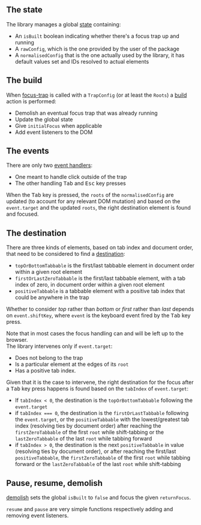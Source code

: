 ## The state

The library manages a global [state](https://github.com/DaviDevMod/focus-trap/blob/main/packages/focus-trap/src/state.ts) containing:

- An `isBuilt` boolean indicating whether there's a focus trap up and running
- A `rawConfig`, which is the one provided by the user of the package
- A `normalisedConfig` that is the one actually used by the library, it has default values set and IDs resolved to actual elements

## The build

When [focus-trap](https://github.com/DaviDevMod/focus-trap/blob/main/packages/focus-trap/src/index.ts) is called with a `TrapConfig` (or at least the `Roots`) a [build](https://github.com/DaviDevMod/focus-trap/blob/main/packages/focus-trap/src/trap-actions.ts) action is performed:

- Demolish an eventual focus trap that was already running
- Update the global state
- Give `initialFocus` when applicable
- Add event listeners to the DOM

## The events

There are only two [event handlers](https://github.com/DaviDevMod/focus-trap/blob/main/packages/focus-trap/src/events.ts):

- One meant to handle click outside of the trap
- The other handling <kbd>Tab</kbd> and <kbd>Esc</kbd> key presses

When the <kbd>Tab</kbd> key is pressed, the `roots` of the `normalisedConfig` are updated (to account for any relevant DOM mutation) and based on the `event.target` and the updated `roots`, the right destination element is found and focused.

## The destination

There are three kinds of elements, based on tab index and document order, that need to be considered to find a [destination](https://github.com/DaviDevMod/focus-trap/blob/main/packages/focus-trap/src/destination.ts):

- `topOrBottomTabbable` is the first/last tabbable element in document order within a given root element
- `firstOrLastZeroTabbable` is the first/last tabbable element, with a tab index of zero, in document order within a given root element
- `positiveTabbable` is a tabbable element with a positive tab index that could be anywhere in the trap

Whether to consider _top_ rather than _bottom_ or _first_ rather than _last_ depends on `event.shiftKey`, where `event` is the keyboard event fired by the <kbd>Tab</kbd> key press.

Note that in most cases the focus handling can and will be left up to the browser.  
The library intervenes only if `event.target`:

- Does not belong to the trap
- Is a particular element at the edges of its `root`
- Has a positive tab index.

Given that it is the case to intervene, the right destination for the focus after a <kbd>Tab</kbd> key press happens is found based on the `tabIndex` of `event.target`:

- If `tabIndex < 0`, the destination is the `topOrBottomTabbable` following the `event.target`
- if `tabIndex === 0`, the destination is the `firstOrLastTabbable` following the `event.target`, or the `positiveTabbable` with the lowest/greatest tab index (resolving ties by document order) after reaching the `firstZeroTabbable` of the first `root` while shift-tabbing or the `lastZeroTabbable` of the last `root` while tabbing forward
- if `tabIndex > 0`, the destination is the next `positiveTabbable` in value (resolving ties by document order), or after reaching the first/last `positiveTabbable`, the `firstZeroTabbable` of the first `root` while tabbing forward or the `lastZeroTabbable` of the last `root` while shift-tabbing

## Pause, resume, demolish

[demolish](https://github.com/DaviDevMod/focus-trap/blob/main/packages/focus-trap/src/trap-actions.ts) sets the global `isBuilt` to `false` and focus the given `returnFocus`.

`resume` and `pause` are very simple functions respectively adding and removing event listeners.
